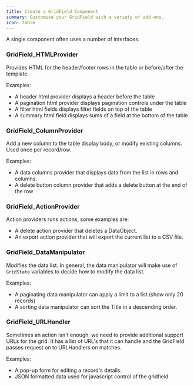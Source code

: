 ```yaml
---
title: Create a GridField Component
summary: Customise your GridField with a variety of add-ons.
icon: table
---
```



A single component often uses a number of interfaces.

### GridField_HTMLProvider

Provides HTML for the header/footer rows in the table or before/after the template.

Examples:

 - A header html provider displays a header before the table
 - A pagination html provider displays pagination controls under the table
 - A filter html fields displays filter fields on top of the table
 - A summary html field displays sums of a field at the bottom of the table
 
### GridField_ColumnProvider

Add a new column to the table display body, or modify existing columns. Used once per record/row.

Examples:

 - A data columns provider that displays data from the list in rows and columns.
 - A delete button column provider that adds a delete button at the end of the row

### GridField_ActionProvider

Action providers runs actions, some examples are:

 - A delete action provider that deletes a DataObject.
 - An export action provider that will export the current list to a CSV file.

### GridField_DataManipulator

Modifies the data list. In general, the data manipulator will make use of `GridState` variables
to decide how to modify the data list.

Examples:

 - A paginating data manipulator can apply a limit to a list (show only 20 records)
 - A sorting data manipulator can sort the Title in a descending order.

### GridField_URLHandler

Sometimes an action isn't enough, we need to provide additional support URLs for the grid. It 
has a list of URL's that it can handle and the GridField passes request on to URLHandlers on matches.

Examples:

 - A pop-up form for editing a record's details.
 - JSON formatted data used for javascript control of the gridfield.
